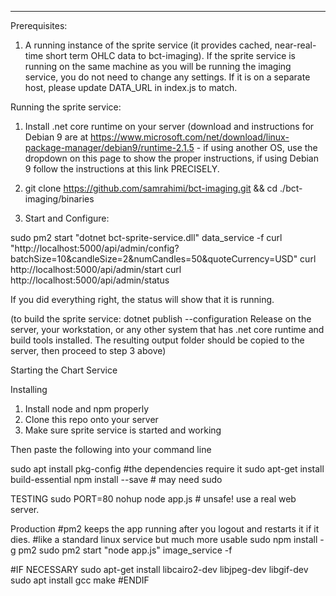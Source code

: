 
---
Prerequisites:
1. A running instance of the sprite service (it provides cached, near-real-time short term OHLC data to bct-imaging). If the sprite service is running on the same machine as you will be running the imaging service, you do not need to change any settings. If it is on a separate host, please update DATA_URL in index.js to match.



Running the sprite service:

1. Install .net core runtime on your server (download and instructions for Debian 9 are at https://www.microsoft.com/net/download/linux-package-manager/debian9/runtime-2.1.5 - if using another OS, use the dropdown on this page to show the proper instructions, if using Debian 9 follow the instructions at this link PRECISELY.

2. git clone https://github.com/samrahimi/bct-imaging.git && cd ./bct-imaging/binaries

3. Start and Configure:

sudo pm2 start "dotnet bct-sprite-service.dll" data_service -f
curl "http://localhost:5000/api/admin/config?batchSize=10&candleSize=2&numCandles=50&quoteCurrency=USD"
curl http://localhost:5000/api/admin/start
curl http://localhost:5000/api/admin/status

If you did everything right, the status will show that it is running.

(to build the sprite service: dotnet publish --configuration Release on the server, your workstation, or any other system that has .net core runtime and build tools installed. The resulting output folder should be copied to the server, then proceed to step 3 above)


Starting the Chart Service


Installing 
1. Install node and npm properly
2. Clone this repo onto your server
3. Make sure sprite service is started and working

Then paste the following into your command line

sudo apt install pkg-config              #the dependencies require it
sudo apt-get install build-essential 
npm install --save                       #  may need sudo

TESTING
sudo PORT=80 nohup node app.js           #  unsafe! use a real web server.

Production
#pm2 keeps the app running after you logout and restarts it if it dies.
#like a standard linux service but much more usable
sudo npm install -g pm2
sudo pm2 start "node app.js" image_service -f


#IF NECESSARY
sudo apt-get install libcairo2-dev libjpeg-dev libgif-dev
sudo apt install gcc make
#ENDIF

